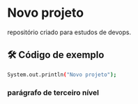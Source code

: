 # Novo projeto
repositório criado para estudos de devops.
## 🛠️ Código de exemplo
```bash
System.out.println("Novo projeto");
```
### parágrafo de terceiro nível
